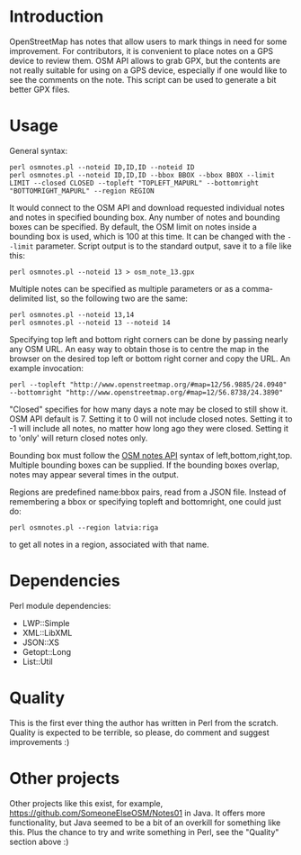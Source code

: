 # Introduction

OpenStreetMap has notes that allow users to mark things in need for some improvement. For contributors, it is convenient to place notes on a GPS device to review them. OSM API allows to grab GPX, but the contents are not really suitable for using on a GPS device, especially if one would like to see the comments on the note. This script can be used to generate a bit better GPX files.

# Usage

General syntax:
```
perl osmnotes.pl --noteid ID,ID,ID --noteid ID
perl osmnotes.pl --noteid ID,ID,ID --bbox BBOX --bbox BBOX --limit LIMIT --closed CLOSED --topleft "TOPLEFT_MAPURL" --bottomright "BOTTOMRIGHT_MAPURL" --region REGION
```

It would connect to the OSM API and download requested individual notes and notes in specified bounding box. Any number of notes and bounding boxes can be specified. By default, the OSM limit on notes inside a bounding box is used, which is 100 at this time. It can be changed with the `--limit` parameter. Script output is to the standard output, save it to a file like this:
```
perl osmnotes.pl --noteid 13 > osm_note_13.gpx
```

Multiple notes can be specified as multiple parameters or as a comma-delimited list, so the following two are the same:
```
perl osmnotes.pl --noteid 13,14
perl osmnotes.pl --noteid 13 --noteid 14
```

Specifying top left and bottom right corners can be done by passing nearly any OSM URL. An easy way to obtain those is to centre the map in the browser on the desired top left or bottom right corner and copy the URL. An example invocation:
```
perl --topleft "http://www.openstreetmap.org/#map=12/56.9885/24.0940" --bottomright "http://www.openstreetmap.org/#map=12/56.8738/24.3890"
```

"Closed" specifies for how many days a note may be closed to still show it. OSM API default is 7. Setting it to 0 will not include closed notes. Setting it to -1 will include all notes, no matter how long ago they were closed. Setting it to 'only' will return closed notes only.

Bounding box must follow the [OSM notes API](http://wiki.openstreetmap.org/wiki/API_v0.6#Map_Notes_API) syntax of left,bottom,right,top. Multiple bounding boxes can be supplied. If the bounding boxes overlap, notes may appear several times in the output.

Regions are predefined name:bbox pairs, read from a JSON file. Instead of remembering a bbox or specifying topleft and bottomright, one could just do:
```
perl osmnotes.pl --region latvia:riga
```
to get all notes in a region, associated with that name.

# Dependencies

Perl module dependencies:

* LWP::Simple
* XML::LibXML
* JSON::XS
* Getopt::Long
* List::Util

# Quality

This is the first ever thing the author has written in Perl from the scratch. Quality is expected to be terrible, so please, do comment and suggest improvements :)

# Other projects

Other projects like this exist, for example, https://github.com/SomeoneElseOSM/Notes01 in Java. It offers more functionality, but Java seemed to be a bit of an overkill for something like this. Plus the chance to try and write something in Perl, see the "Quality" section above :)
